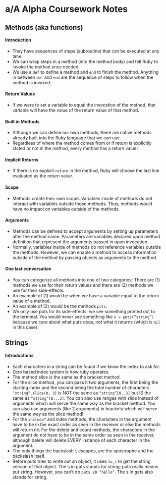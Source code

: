 # a/A Alpha Coursework Notes

## Methods (aka functions)
#### Introduction
- They have sequences of steps (subroutine) that can be executed at any time.
- We can wrap steps in a method (into the method body) and tell Ruby to invoke the method once needed.
- We use a `def` to define a method and `end` to finish the method.
Anything in between `def` and `end` are the sequence of steps to follow when the method is invoked.

#### Return Values
- If we were to set a variable to equal the invocation of the method, that variable will have the value of the return value of that method.

#### Built in Methods
- Although we can define our own methods, there are native methods already built into the Ruby language that we can use.
- Regardless of where the method comes from or if return is explicitly stated or not in the method, every method has a return value!

#### Implicit Returns
- If there is no explicit `return` in the method, Ruby will choose the last line evaluated as the return value.

#### Scope
- Methods create their own scope. Variables inside of methods do not interact with variables outside those methods. Thus, methods would have no impact on variables outside of the methods.

#### Arguments
- Methods can be defined to accept arguments by setting up parameters after the method name. Parameters are variables declared upon method definition that represent the arguments passed in upon invocation.
- Normally, variables inside of methods do not reference variables outside the methods. However, we can enable a method to access information outside of the method by passing objects as arguments to the method.

#### One last conversation
- You can categorize all methods into one of two categories: There are (1) methods we use for their return values and there are (2) methods we use for their side-effects.
- An example of (1) would be when we have a variable equal to the return value of a method.
- An example of (2) would be the methods `puts`.
- We only use puts for its side-effects: we see something printed out to the terminal. You would never see something like `x = puts(“string”)` because we care about what puts does, not what it returns (which is `nil` in this case).

## Strings
#### Introductions
- Each characters in a string can be found if we know the index to ask for.
- Zero based index system is how ruby operates.
- The method slice is the same as the bracket method.
- For the slice method, you can pass it two arguments, the first being the starting index and the second being the total number of characters.
`“string”.slice(0, 3)` is NOT the same as `“string”[0..3]` but IS the same as `“string”[0...3]`. You can also use ranges with slice instead of arguments which will serve the same way as the bracket method. You can also use arguments (like 2 arguments) in brackets which will serve the same way as the slice method!
- For the `include?` and index methods, the characters in the argument have to be in the exact order as seen in the receiver or else the methods will return nil. For the delete and count methods, the characters in the argument do not have to be in the same order as seen in the receiver, although delete will delete EVERY instance of each character in the argument.
- The only things the backslash `\` escapes, are the apostrophe and the backslash itself.
- Before puts tries to write out an object, it uses `to_s` to get the string version of that object. The s in puts stands for string; puts really means put string. However, you can’t do `puts 20 “hello”`. The s in gets also stands for string.
